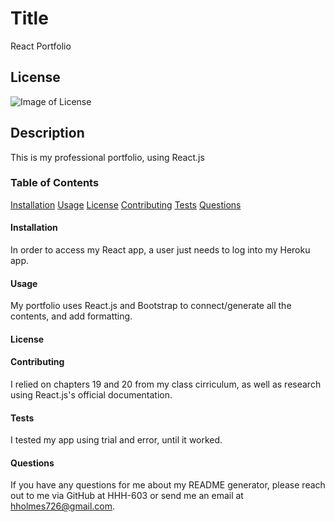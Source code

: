 # Title
React Portfolio

## License
![Image of License](https://img.shields.io/static/v1?label=License&message=&color=blueviolet)
## Description
This is my professional portfolio, using React.js

### Table of Contents
[Installation](#installation)
[Usage](#usage)
[License](#license)
[Contributing](#contributing)
[Tests](#tests)
[Questions](#questions)

#### Installation
In order to access my React app, a user just needs to log into my Heroku app.

#### Usage
My portfolio uses React.js and Bootstrap to connect/generate all the contents, and add formatting.

#### License


#### Contributing
I relied on chapters 19 and 20 from my class cirriculum, as well as research using React.js's official documentation.

#### Tests
I tested my app using trial and error, until it worked.

#### Questions
If you have any questions for me about my README generator, please reach out to me via GitHub at HHH-603 or send me an email at hholmes726@gmail.com.